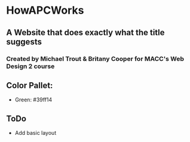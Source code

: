 # HowAPCWorks

## A Website that does exactly what the title suggests

### Created by Michael Trout & Britany Cooper for MACC's Web Design 2 course

## Color Pallet:
- Green: #39ff14

## ToDo
- Add basic layout
